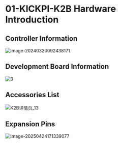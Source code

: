 # 01-KICKPI-K2B Hardware Introduction

## Controller Information

![image-20240320092438171](http://tanzhtanzh.oss-cn-shenzhen.aliyuncs.com/img/image-20240320092438171.png)

## Development Board Information

![3](http://tanzhtanzh.oss-cn-shenzhen.aliyuncs.com/img/3.jpg)

## Accessories List

![K2B详情页_13](http://tanzhtanzh.oss-cn-shenzhen.aliyuncs.com/img/K2B详情页_13.png)

## Expansion Pins

![image-20250424171339077](http://tanzhtanzh.oss-cn-shenzhen.aliyuncs.com/img/image-20250424171339077.png)